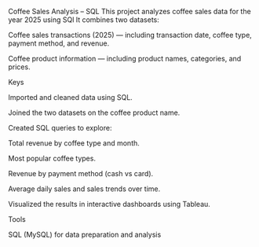 Coffee Sales Analysis – SQL
This project analyzes coffee sales data for the year 2025 using SQl
It combines two datasets:

Coffee sales transactions (2025) — including transaction date, coffee type, payment method, and revenue.

Coffee product information — including product names, categories, and prices.

 Keys

Imported and cleaned data using SQL.

Joined the two datasets on the coffee product name.

Created SQL queries to explore:

Total revenue by coffee type and month.

Most popular coffee types.

Revenue by payment method (cash vs card).

Average daily sales and sales trends over time.

Visualized the results in interactive dashboards using Tableau.

 Tools

SQL (MySQL) for data preparation and analysis
